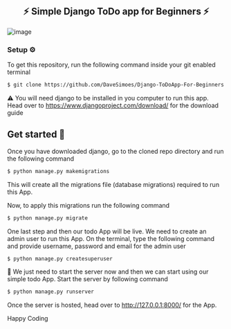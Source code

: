 <div align="center"> <h2> ⚡️ Simple Django ToDo app for Beginners ⚡️ </h2></div>


![image](https://github.com/DaveSimoes/ToDo-Django/assets/109705197/cddf7ad3-f133-48fe-b1b9-b6ebd7e99b1e)


### Setup ⚙️
To get this repository, run the following command inside your git enabled terminal 
```bash
$ git clone https://github.com/DaveSimoes/Django-ToDoApp-For-Beginners.git
```
⚠️ You will need django to be installed in you computer to run this app. Head over to https://www.djangoproject.com/download/ for the download guide

## Get started  🚀
Once you have downloaded django, go to the cloned repo directory and run the following command

```bash
$ python manage.py makemigrations
```

This will create all the migrations file (database migrations) required to run this App.

Now, to apply this migrations run the following command
```bash
$ python manage.py migrate
```

One last step and then our todo App will be live. We need to create an admin user to run this App. On the terminal, type the following command and provide username, password and email for the admin user
```bash
$ python manage.py createsuperuser
```

🚨 We just need to start the server now and then we can start using our simple todo App. Start the server by following command

```bash
$ python manage.py runserver
```

Once the server is hosted, head over to http://127.0.0.1:8000/ for the App.


 Happy Coding 
